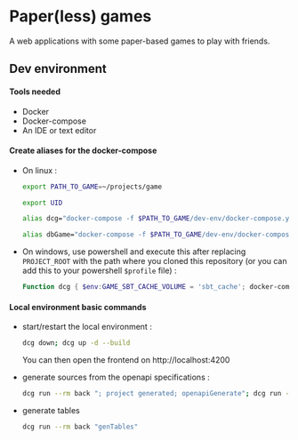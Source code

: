 # Paper(less) games

A web applications with some paper-based games to play with friends.

## Dev environment

#### Tools needed
- Docker 
- Docker-compose 
- An IDE or text editor 

#### Create aliases for the docker-compose 

- On linux :

    ```bash
    export PATH_TO_GAME=~/projects/game
    
    export UID
    
    alias dcg="docker-compose -f $PATH_TO_GAME/dev-env/docker-compose.yml"
    
    alias dbGame="docker-compose -f $PATH_TO_GAME/dev-env/docker-compose.yml exec db mysql -h localhost -uuser -ppass db"
    
    ```

- On windows, use powershell and execute this after replacing `PROJECT_ROOT` with the path where you cloned this repository (or you can add this to your powershell `$profile` file) : 
    ```powershell 
    Function dcg { $env:GAME_SBT_CACHE_VOLUME = 'sbt_cache'; docker-compose -f PROJECT_ROOT\dev-env\docker-compose.yml $args}
    ```

#### Local environment basic commands

- start/restart the local environment : 
    ```bash
    dcg down; dcg up -d --build
    ```
    You can then open the frontend on http://localhost:4200

 - generate sources from the openapi specifications : 
    ```bash
    dcg run --rm back "; project generated; openapiGenerate"; dcg run --rm back "; project generateAngularClient; openapiGenerate";
    ```

- generate tables
    ```bash
    dcg run --rm back "genTables"
    ```

